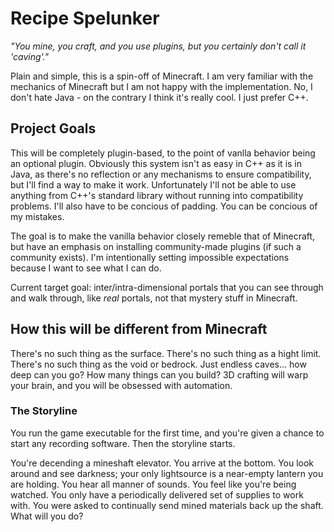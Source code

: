 Recipe Spelunker
================

_"You mine, you craft, and you use plugins, but you certainly don't call it 'caving'."_

Plain and simple, this is a spin-off of Minecraft. I am very familiar with the mechanics of Minecraft but I am not happy with the implementation. No, I don't hate Java - on the contrary I think it's really cool. I just prefer C++.

## Project Goals
This will be completely plugin-based, to the point of vanlla behavior being an optional plugin. Obviously this system isn't as easy in C++ as it is in Java, as there's no reflection or any mechanisms to ensure compatibility, but I'll find a way to make it work. Unfortunately I'll not be able to use anything from C++'s standard library without running into compatibility problems. I'll also have to be concious of padding. You can be concious of my mistakes.

The goal is to make the vanilla behavior closely remeble that of Minecraft, but have an emphasis on installing community-made plugins (if such a community exists). I'm intentionally setting impossible expectations because I want to see what I can do.

Current target goal: inter/intra-dimensional portals that you can see through and walk through, like _real_ portals, not that mystery stuff in Minecraft.

## How this will be different from Minecraft
There's no such thing as the surface. There's no such thing as a hight limit. There's no such thing as the void or bedrock. Just endless caves... how deep can you go? How many things can you build? 3D crafting will warp your brain, and you will be obsessed with automation.

### The Storyline
You run the game executable for the first time, and you're given a chance to start any recording software. Then the storyline starts.

You're decending a mineshaft elevator. You arrive at the bottom. You look around and see darkness; your only lightsource is a near-empty lantern you are holding. You hear all manner of sounds. You feel like you're being watched. You only have a periodically delivered set of supplies to work with. You were asked to continually send mined materials back up the shaft. What will you do?

